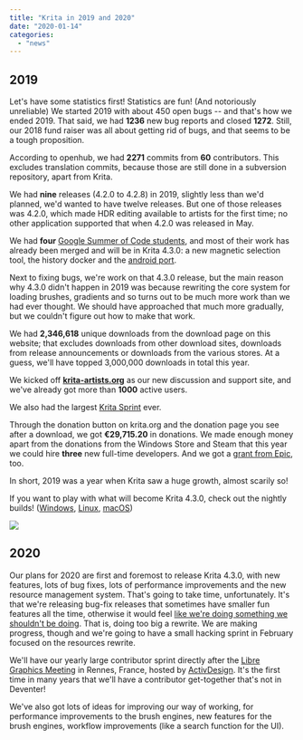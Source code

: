 ```yaml
---
title: "Krita in 2019 and 2020"
date: "2020-01-14"
categories: 
  - "news"
---
```


## 2019

Let's have some statistics first! Statistics are fun! (And notoriously unreliable) We started 2019 with about 450 open bugs -- and that's how we ended 2019. That said, we had **1236** new bug reports and closed **1272**. Still, our 2018 fund raiser was all about getting rid of bugs, and that seems to be a tough proposition.

According to openhub, we had **2271** commits from **60** contributors. This excludes translation commits, because those are still done in a subversion repository, apart from Krita.

We had **nine** releases (4.2.0 to 4.2.8) in 2019, slightly less than we'd planned, we'd wanted to have twelve releases. But one of those releases was 4.2.0, which made HDR editing available to artists for the first time; no other application supported that when 4.2.0 was released in May.

We had **four** [Google Summer of Code students](/item/our-2019-google-summer-of-code-students/?utm_source=dlvr.it&utm_medium=twitter), and most of their work has already been merged and will be in Krita 4.3.0: a new magnetic selection tool, the history docker and the [android port](https://binary-factory.kde.org/job/Krita_Nightly_Android_Build/).

Next to fixing bugs, we're work on that 4.3.0 release, but the main reason why 4.3.0 didn't happen in 2019 was because rewriting the core system for loading brushes, gradients and so turns out to be much more work than we had ever thought. We should have approached that much more gradually, but we couldn't figure out how to make that work.

We had **2,346,618** unique downloads from the download page on this website; that excludes downloads from other download sites, downloads from release announcements or downloads from the various stores. At a guess, we'll have topped 3,000,000 downloads in total this year.

We kicked off [**krita-artists.org**](http://krita-artists.org) as our new discussion and support site, and we've already got more than **1000** active users.

We also had the largest [Krita Sprint](/item/krita-2019-sprint/) ever.

Through the donation button on krita.org and the donation page you see after a download, we got **€29,715.20** in donations. We made enough money apart from the donations from the Windows Store and Steam that this year we could hire **three** new full-time developers. And we got a [grant from Epic](/item/krita-receives-epic-megagrant/), too.

In short, 2019 was a year when Krita saw a huge growth, almost scarily so!

If you want to play with what will become Krita 4.3.0, check out the nightly builds! ([Windows](https://binary-factory.kde.org/job/Krita_Nightly_Windows_Build/), [Linux](https://binary-factory.kde.org/job/Krita_Nightly_Appimage_Build/), [macOS](https://binary-factory.kde.org/job/Krita_Nightly_MacOS_Build/))

[![](../images/electrichearts_20190316_kiki_a_sm-2-1024x508.png)](https://krita.org/wp-content/uploads/2019/05/electrichearts_20190316_kiki_a_sm-2.png)

## 2020

Our plans for 2020 are first and foremost to release Krita 4.3.0, with new features, lots of bug fixes, lots of performance improvements and the new resource management system. That's going to take time, unfortunately. It's that we're releasing bug-fix releases that sometimes have smaller fun features all the time, otherwise it would feel [like we're doing something we shouldn't be doing](https://www.joelonsoftware.com/2000/04/06/things-you-should-never-do-part-i/). That is, doing too big a rewrite. We are making progress, though and we're going to have a small hacking sprint in February focused on the resources rewrite.

We'll have our yearly large contributor sprint directly after the [Libre Graphics Meeting](https://libregraphicsmeeting.org) in Rennes, France, hosted by [ActivDesign](https://activdesign.eu/). It's the first time in many years that we'll have a contributor get-together that's not in Deventer!

We've also got lots of ideas for improving our way of working, for performance improvements to the brush engines, new features for the brush engines, workflow improvements (like a search function for the UI).
